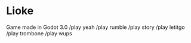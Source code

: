 # Lioke
Game made in Godot 3.0
/play yeah
/play rumble
/play story
/play letitgo
/play trombone
/play wups

